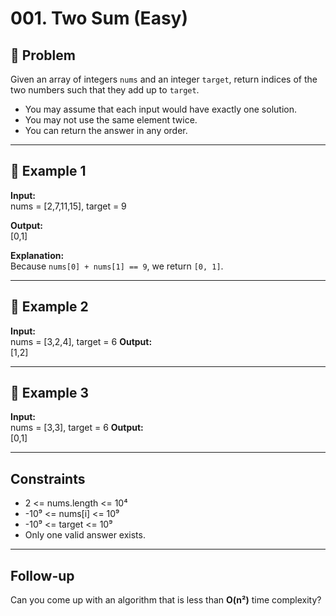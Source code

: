 # 001. Two Sum (Easy)

## 📌 Problem
Given an array of integers `nums` and an integer `target`, return indices of the two numbers such that they add up to `target`.

- You may assume that each input would have exactly one solution.  
- You may not use the same element twice.  
- You can return the answer in any order.  

---

## 🔹 Example 1
**Input:**  
nums = [2,7,11,15], target = 9

**Output:**  
[0,1]

**Explanation:**  
Because `nums[0] + nums[1] == 9`, we return `[0, 1]`.

---

## 🔹 Example 2
**Input:**  
nums = [3,2,4], target = 6
**Output:**  
[1,2]

---

## 🔹 Example 3
**Input:**  
nums = [3,3], target = 6
**Output:**  
[0,1]

--- 


## Constraints
- 2 <= nums.length <= 10⁴  
- -10⁹ <= nums[i] <= 10⁹  
- -10⁹ <= target <= 10⁹  
- Only one valid answer exists.  

---

## Follow-up
Can you come up with an algorithm that is less than **O(n²)** time complexity?

